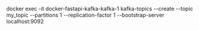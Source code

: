 docker exec -it docker-fastapi-kafka-kafka-1 kafka-topics --create --topic my_topic --partitions 1 --replication-factor 1 --bootstrap-server localhost:9092
